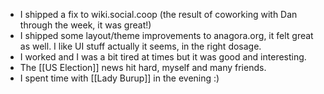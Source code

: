 - I shipped a fix to wiki.social.coop (the result of coworking with Dan through the week, it was great!)
- I shipped some layout/theme improvements to anagora.org, it felt great as well. I like UI stuff actually it seems, in the right dosage.
- I worked and I was a bit tired at times but it was good and interesting.
- The [[US Election]] news hit hard, myself and many friends.
- I spent time with [[Lady Burup]] in the evening :)
